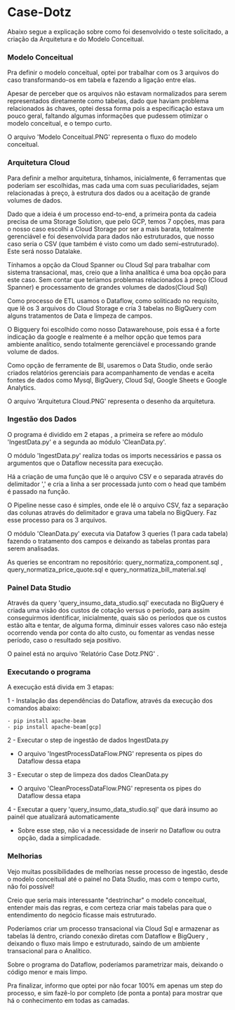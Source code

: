 # Case-Dotz

Abaixo segue a explicação sobre como foi desenvolvido o teste solicitado, a criação da Arquitetura e do Modelo Conceitual.

### Modelo Conceitual

Pra definir o modelo conceitual, optei por trabalhar com os 3 arquivos do caso transformando-os em tabela e fazendo a ligação entre elas.

Apesar de perceber que os arquivos não estavam normalizados para serem representados diretamente como tabelas, dado que haviam problema relacionados às chaves, optei dessa forma pois a especificação estava um pouco geral, faltando algumas informações que pudessem otimizar o modelo conceitual, e o tempo curto.

O arquivo 'Modelo Conceitual.PNG' representa o fluxo do modelo conceitual.

### Arquitetura Cloud

Para definir a melhor arquitetura, tínhamos, inicialmente, 6 ferramentas que poderiam ser escolhidas, mas cada uma com suas peculiaridades, sejam relacionadas à preço, à estrutura dos dados ou a aceitação de grande volumes de dados.

Dado que a ideia é um processo end-to-end, a primeira ponta da cadeia precisa de uma Storage Solution, que pelo GCP, temos 7 opções, mas para o nosso caso escolhi a Cloud Storage por ser a mais barata, totalmente gerenciável e foi desenvolvida para dados não estruturados, que nosso caso seria o CSV (que também é visto como um dado semi-estruturado). Este será nosso Datalake.

Tínhamos a opção da Cloud Spanner ou Cloud Sql para trabalhar com sistema transacional, mas, creio que a linha analítica é uma boa opção para este caso. Sem contar que teríamos problemas relacionados à preço (Cloud Spanner) e processamento de grandes volumes de dados(Cloud Sql)

Como processo de ETL usamos o Dataflow, como soliticado no requisito, que lê os 3 arquivos do Cloud Storage e cria 3 tabelas no BigQuery com alguns tratamentos de Data e limpeza de campos.

O Bigquery foi escolhido como nosso Datawarehouse, pois essa é a forte indicação da google e realmente é a melhor opção que temos para ambiente analítico, sendo totalmente gerenciável e processando grande volume de dados.

Como opção de ferramente de BI, usaremos o Data Studio, onde serão criados relatórios gerenciais para acompanhamento de vendas e aceita fontes de dados como Mysql, BigQuery, Cloud Sql, Google Sheets e Google Analytics.

O arquivo 'Arquitetura Cloud.PNG' representa o desenho da arquitetura.


### Ingestão dos Dados

O programa é dividido em 2 etapas , a primeira se refere ao módulo 'IngestData.py' e a segunda ao módulo 'CleanData.py'.

O módulo 'IngestData.py' realiza todas os imports necessários e passa os argumentos que o Dataflow necessita para execução.

Há a criação de uma função que lê o arquivo CSV e o separada através do delimitador ',' e cria a linha a ser processada junto com o head que também é passado na função.

O Pipeline nesse caso é simples, onde ele lê o arquivo CSV, faz a separação das colunas através do delimitador e grava uma tabela no BigQuery. Faz esse processo para os 3 arquivos.

O módulo 'CleanData.py' executa via Datafow 3 queries (1 para cada tabela) fazendo o tratamento dos campos e deixando as tabelas prontas para serem analisadas.

As queries se encontram no repositório: query_normatiza_component.sql , query_normatiza_price_quote.sql e query_normatiza_bill_material.sql

### Painel Data Studio

Através da query 'query_insumo_data_studio.sql' executada no BigQuery é criada uma visão dos custos de cotação versus o período, para assim conseguirmos identificar, inicialmente, quais são os períodos que os custos estão alta e tentar, de alguma forma, diminuir esses valores caso não esteja ocorrendo venda por conta do alto custo, ou fomentar as vendas nesse período, caso o resultado seja positivo.

O painel está no arquivo 'Relatório Case Dotz.PNG' .


### Executando o programa

A execução está divida em 3 etapas:

1 - Instalação das dependências do Dataflow, através da execução dos comandos abaixo:
```
- pip install apache-beam
- pip install apache-beam[gcp]
```
2 - Executar o step de ingestão de dados IngestData.py
* O arquivo 'IngestProcessDataFlow.PNG' representa os pipes do Dataflow dessa etapa

3 - Executar o step de limpeza dos dados CleanData.py
* O arquivo 'CleanProcessDataFlow.PNG' representa os pipes do Dataflow dessa etapa

4 - Executar a query 'query_insumo_data_studio.sql' que dará insumo ao painél que atualizará automaticamente
* Sobre esse step, não vi a necessidade de inserir no Dataflow ou outra opção, dada a simplicadade.


### Melhorias

Vejo muitas possibilidades de melhorias nesse processo de ingestão, desde o modelo conceitual até o painel no Data Studio, mas com o tempo curto, não foi possível!

Creio que seria mais interessante "destrinchar" o modelo conceitual, entender mais das regras, e com certeza criar mais tabelas para que o entendimento do negócio ficasse mais estruturado.

Poderíamos criar um processo transacional via Cloud Sql e armazenar as tabelas lá dentro, criando conexão diretas com Dataflow e  BigQuery , deixando o fluxo mais limpo e estruturado, saindo de um ambiente transacional para o Analítico.

Sobre o programa do Dataflow, poderíamos parametrizar mais, deixando o código menor e mais limpo.

Pra finalizar, informo que optei por não focar 100% em apenas um step do processo, e sim fazê-lo por completo (de ponta a ponta) para mostrar que há o conhecimento em todas as camadas.
